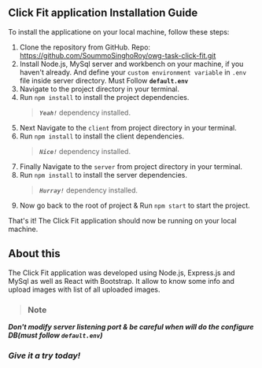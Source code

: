 ## Click Fit application Installation Guide

To install the applicatione on your local machine, follow these steps:

1. Clone the repository from GitHub. Repo: https://github.com/SoummoSinghoRoy/owg-task-click-fit.git
2. Install Node.js, MySql server and workbench on your machine, if you haven't already. And define your `custom environment variable` in `.env` file inside server directory. Must Follow **`default.env`**
3. Navigate to the project directory in your terminal.
4. Run `npm install` to install the project dependencies.
    > ***`Yeah!`*** dependency installed.
5. Next Navigate to the `client` from project directory in your terminal.
6. Run `npm install` to install the client dependencies.
    > ***`Nice!`*** dependency installed.
5. Finally Navigate to the `server` from project directory in your terminal.
6. Run `npm install` to install the server dependencies.
    > ***`Hurray!`*** dependency installed.    
5. Now go back to the root of project & Run `npm start` to start the project.

That's it! The Click Fit application should now be running on your local machine.

## About this

The Click Fit application was developed using Node.js, Express.js and MySql as well as React with Bootstrap. It allow to know some info and upload images with list of all uploaded images.

> ### Note
***Don't modify server listening port & be careful when will do the configure DB(must follow `default.env`)*** 

### *Give it a try today!*
